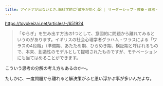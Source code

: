 ```yaml
---
title: アイデアが出ないとき､脳科学的に｢散歩が効く｣訳 | リーダーシップ・教養・資格・スキル | 東洋経済オンライン | 社会をよくする経済ニュース
---
```


https://toyokeizai.net/articles/-/651924

> 「ゆらぎ」を生み出す方法の1つとして、意図的に問題から離れてみるというのがあります。イギリスの社会心理学者グラハム・ワラスによる「ワラスの4段階」（準備期、あたため期、ひらめき期、検証期と呼ばれるもので、本来、創造性のモデルとして提唱されたものですが、モチベーションにも当てはめることができます。

こういう思考の分解の考え方もあるのか〜。

たしかに、一度問題から離れると解決策がふと思い浮かぶ事が多いんだよな。
